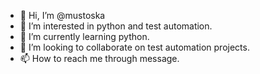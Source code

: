 - 👋 Hi, I’m @mustoska
- 👀 I’m interested in python and test automation.
- 🌱 I’m currently learning python.
- 💞️ I’m looking to collaborate on test automation projects.
- 📫 How to reach me through message.

<!---
mustoska/mustoska is a ✨ special ✨ repository because its `README.md` (this file) appears on your GitHub profile.
You can click the Preview link to take a look at your changes.
--->
